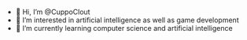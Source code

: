 - 👋 Hi, I’m @CuppoClout
- 👀 I’m interested in artificial intelligence as well as game development
- 🌱 I’m currently learning computer science and artificial intelligence 
